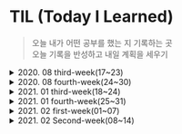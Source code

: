 # TIL (Today I Learned)

> 오늘 내가 어떤 공부를 했는 지 기록하는 곳<br/>
> 오늘 기록을 반성하고 내일 계획을 세우기

<details>
	<summary>2020. 08 third-week(17~23)</summary>
	<ul>
	 <li>
	 08-20 Front-End
	 <p>2020 NAVER TECH Concert FE 시청 및 notion 기록</p>
	 </li>
	 <li>
	 08-21 Front-End
	 <p>WEB PACK 개념 공부</p>
	 </li>
	 <li>
	 08-22 Front-End
	 <p>ESLint 개념 공부</p>
	 </li>
	 <li>
	 08-23 python
	 <p>3.8 version 공부</p>
	 </li>
	</ul>
</details>
<details>
	<summary>2020. 08 fourth-week(24~30)</summary>
	<ul>
	 <li>
	 08-24 Front-End
	 <p> Node Package Management(NPM) 공부</p>
	 </li>
	 <li>
	 08-25 Front-End
	 <p> Babel 공부</p>
	 </li>
	 <li>
	 08-26 Front-End
	 <p> webpack 추가 공부</p>
	 </li>
	 <li>
	 08-28 git
	 <p> git branch, merge 기능 학습</p>
	 </li>
	</ul>
	
</details>

<details>
	<summary>2021. 01 third-week(18~24)</summary>
	<ul>
	 <li>
	 01-18 SW Maestro Coding Test Practice
	 <p> 입출력 관련 예제 풀이</p>
	 </li>
	 <li>
	 01-19 SW Maestro Coding Test Practice
	 <p> 동적프로그래밍(DP) 관련 예제 풀이</p>
	 </li>
	 <li>
	 01-19 SW Maestro Coding Test Practice
	 <p> 동적프로그래밍(DP) 관련 예제 풀이</p>
	 </li>
	 <li>
	 01-19 SW Maestro Coding Test Practice
	 <p> 동적프로그래밍(DP) 관련 예제 풀이</p>
	 </li>
	 <li>
	 01-20 SW Maestro Coding Test Practice
	 <p> 동적프로그래밍(DP) 관련 예제 풀이</p>
	 </li>
	 <li>
	 01-21 SW Maestro Coding Test Practice
	 <p> 동적프로그래밍(DP) 관련 예제 풀이</p>
	 </li>
	 <li>
	 01-22 SW Maestro Coding Test Practice
	 <p> 동적프로그래밍(DP) 관련 예제 풀이</p>
	 </li>
	 <li>
	 01-23 SW Maestro Coding Test Practice
	 <p> 동적프로그래밍(DP) 관련 예제 풀이</p>
	 </li>
	 <li>
	 01-24 SW Maestro Coding Test Practice
	 <p> 정렬(sorting), 자료구조(stack,queue,deck,LinkedList), 문자열(string)  관련 예제 풀이</p>
	 </li>
	 <li>
	 01-25 SW Maestro Coding Test Practice
	 <p> 수학(mathematic)  관련 예제 풀이</p>
	 </li>
	</ul>
	
</details>
<details>
	<summary>2021. 01 fourth-week(25~31)</summary>
	<ul>
	 <li>
	 01-25 SW Maestro Coding Test Practice
	 <p> 수학(mathematic)  관련 예제 풀이</p>
	 </li>
	</ul>
	
</details>
<details>
	<summary>2021. 02 first-week(01~07)</summary>
	<ul>
	 <li>
	 02-01 SW Maestro Coding Test Practice
	 <p> 수학(mathematic)  관련 예제 풀이</p>
	 </li>
	 <li>
	 02-07 SW Maestro Coding Test Practice
	 <p> 수학(mathematic)  관련 예제 풀이</p>
	 </li>
	</ul>
</details>
<details>
	<summary>2021. 02 Second-week(08~14)</summary>
	<ul>
	 <li>
	 02-08 SW Maestro Coding Test Practice
	 <p> 수학(mathematic)  관련 예제 풀이</p>
	 </li>
	 <li>
	 02-09 SW Maestro Coding Test Practice
	 <p> 그래프(Graph)  관련 예제 풀이</p>
	 </li>
	 <li>
	 02-10 SW Maestro Coding Test Practice
	 <p> 그래프(Graph)  관련 예제 풀이</p>
	 </li>
	 <li>
	 02-12 SW Maestro Coding Test Practice
	 <p> 그래프(Graph)  관련 예제 풀이</p>
	 </li>
	 <li>
	 02-13 SW Maestro Coding Test Practice
	 <p> 그래프(Graph)  관련 예제 풀이</p>
	 </li>
	 <li>
	 02-14 SW Maestro Coding Test Practice
	 <p> 그래프(Graph)  관련 예제 풀이</p>
	 </li>
	</ul>
</details>